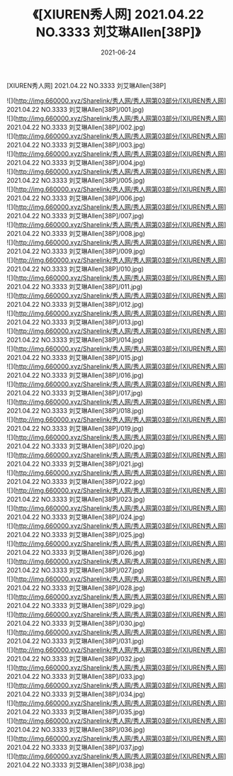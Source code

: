 ﻿---
layout: post
title:  《[XIUREN秀人网] 2021.04.22 NO.3333 刘艾琳Allen[38P]》
date:   2021-06-24
img: http://img.660000.xyz/Sharelink/秀人网/秀人网第03部分/[XIUREN秀人网] 2021.04.22 NO.3333 刘艾琳Allen[38P]/000.jpg
categories: [美女, 清纯, 唯美]
---

[XIUREN秀人网] 2021.04.22 NO.3333 刘艾琳Allen[38P]

  ![](http://img.660000.xyz/Sharelink/秀人网/秀人网第03部分/[XIUREN秀人网] 2021.04.22 NO.3333 刘艾琳Allen[38P]/001.jpg) <br> ![](http://img.660000.xyz/Sharelink/秀人网/秀人网第03部分/[XIUREN秀人网] 2021.04.22 NO.3333 刘艾琳Allen[38P]/002.jpg) <br> ![](http://img.660000.xyz/Sharelink/秀人网/秀人网第03部分/[XIUREN秀人网] 2021.04.22 NO.3333 刘艾琳Allen[38P]/003.jpg) <br> ![](http://img.660000.xyz/Sharelink/秀人网/秀人网第03部分/[XIUREN秀人网] 2021.04.22 NO.3333 刘艾琳Allen[38P]/004.jpg) <br> ![](http://img.660000.xyz/Sharelink/秀人网/秀人网第03部分/[XIUREN秀人网] 2021.04.22 NO.3333 刘艾琳Allen[38P]/005.jpg) <br> ![](http://img.660000.xyz/Sharelink/秀人网/秀人网第03部分/[XIUREN秀人网] 2021.04.22 NO.3333 刘艾琳Allen[38P]/006.jpg) <br> ![](http://img.660000.xyz/Sharelink/秀人网/秀人网第03部分/[XIUREN秀人网] 2021.04.22 NO.3333 刘艾琳Allen[38P]/007.jpg) <br> ![](http://img.660000.xyz/Sharelink/秀人网/秀人网第03部分/[XIUREN秀人网] 2021.04.22 NO.3333 刘艾琳Allen[38P]/008.jpg) <br> ![](http://img.660000.xyz/Sharelink/秀人网/秀人网第03部分/[XIUREN秀人网] 2021.04.22 NO.3333 刘艾琳Allen[38P]/009.jpg) <br> ![](http://img.660000.xyz/Sharelink/秀人网/秀人网第03部分/[XIUREN秀人网] 2021.04.22 NO.3333 刘艾琳Allen[38P]/010.jpg) <br> ![](http://img.660000.xyz/Sharelink/秀人网/秀人网第03部分/[XIUREN秀人网] 2021.04.22 NO.3333 刘艾琳Allen[38P]/011.jpg) <br> ![](http://img.660000.xyz/Sharelink/秀人网/秀人网第03部分/[XIUREN秀人网] 2021.04.22 NO.3333 刘艾琳Allen[38P]/012.jpg) <br> ![](http://img.660000.xyz/Sharelink/秀人网/秀人网第03部分/[XIUREN秀人网] 2021.04.22 NO.3333 刘艾琳Allen[38P]/013.jpg) <br> ![](http://img.660000.xyz/Sharelink/秀人网/秀人网第03部分/[XIUREN秀人网] 2021.04.22 NO.3333 刘艾琳Allen[38P]/014.jpg) <br> ![](http://img.660000.xyz/Sharelink/秀人网/秀人网第03部分/[XIUREN秀人网] 2021.04.22 NO.3333 刘艾琳Allen[38P]/015.jpg) <br> ![](http://img.660000.xyz/Sharelink/秀人网/秀人网第03部分/[XIUREN秀人网] 2021.04.22 NO.3333 刘艾琳Allen[38P]/016.jpg) <br> ![](http://img.660000.xyz/Sharelink/秀人网/秀人网第03部分/[XIUREN秀人网] 2021.04.22 NO.3333 刘艾琳Allen[38P]/017.jpg) <br> ![](http://img.660000.xyz/Sharelink/秀人网/秀人网第03部分/[XIUREN秀人网] 2021.04.22 NO.3333 刘艾琳Allen[38P]/018.jpg) <br> ![](http://img.660000.xyz/Sharelink/秀人网/秀人网第03部分/[XIUREN秀人网] 2021.04.22 NO.3333 刘艾琳Allen[38P]/019.jpg) <br> ![](http://img.660000.xyz/Sharelink/秀人网/秀人网第03部分/[XIUREN秀人网] 2021.04.22 NO.3333 刘艾琳Allen[38P]/020.jpg) <br> ![](http://img.660000.xyz/Sharelink/秀人网/秀人网第03部分/[XIUREN秀人网] 2021.04.22 NO.3333 刘艾琳Allen[38P]/021.jpg) <br> ![](http://img.660000.xyz/Sharelink/秀人网/秀人网第03部分/[XIUREN秀人网] 2021.04.22 NO.3333 刘艾琳Allen[38P]/022.jpg) <br> ![](http://img.660000.xyz/Sharelink/秀人网/秀人网第03部分/[XIUREN秀人网] 2021.04.22 NO.3333 刘艾琳Allen[38P]/023.jpg) <br> ![](http://img.660000.xyz/Sharelink/秀人网/秀人网第03部分/[XIUREN秀人网] 2021.04.22 NO.3333 刘艾琳Allen[38P]/024.jpg) <br> ![](http://img.660000.xyz/Sharelink/秀人网/秀人网第03部分/[XIUREN秀人网] 2021.04.22 NO.3333 刘艾琳Allen[38P]/025.jpg) <br> ![](http://img.660000.xyz/Sharelink/秀人网/秀人网第03部分/[XIUREN秀人网] 2021.04.22 NO.3333 刘艾琳Allen[38P]/026.jpg) <br> ![](http://img.660000.xyz/Sharelink/秀人网/秀人网第03部分/[XIUREN秀人网] 2021.04.22 NO.3333 刘艾琳Allen[38P]/027.jpg) <br> ![](http://img.660000.xyz/Sharelink/秀人网/秀人网第03部分/[XIUREN秀人网] 2021.04.22 NO.3333 刘艾琳Allen[38P]/028.jpg) <br> ![](http://img.660000.xyz/Sharelink/秀人网/秀人网第03部分/[XIUREN秀人网] 2021.04.22 NO.3333 刘艾琳Allen[38P]/029.jpg) <br> ![](http://img.660000.xyz/Sharelink/秀人网/秀人网第03部分/[XIUREN秀人网] 2021.04.22 NO.3333 刘艾琳Allen[38P]/030.jpg) <br> ![](http://img.660000.xyz/Sharelink/秀人网/秀人网第03部分/[XIUREN秀人网] 2021.04.22 NO.3333 刘艾琳Allen[38P]/031.jpg) <br> ![](http://img.660000.xyz/Sharelink/秀人网/秀人网第03部分/[XIUREN秀人网] 2021.04.22 NO.3333 刘艾琳Allen[38P]/032.jpg) <br> ![](http://img.660000.xyz/Sharelink/秀人网/秀人网第03部分/[XIUREN秀人网] 2021.04.22 NO.3333 刘艾琳Allen[38P]/033.jpg) <br> ![](http://img.660000.xyz/Sharelink/秀人网/秀人网第03部分/[XIUREN秀人网] 2021.04.22 NO.3333 刘艾琳Allen[38P]/034.jpg) <br> ![](http://img.660000.xyz/Sharelink/秀人网/秀人网第03部分/[XIUREN秀人网] 2021.04.22 NO.3333 刘艾琳Allen[38P]/035.jpg) <br> ![](http://img.660000.xyz/Sharelink/秀人网/秀人网第03部分/[XIUREN秀人网] 2021.04.22 NO.3333 刘艾琳Allen[38P]/036.jpg) <br> ![](http://img.660000.xyz/Sharelink/秀人网/秀人网第03部分/[XIUREN秀人网] 2021.04.22 NO.3333 刘艾琳Allen[38P]/037.jpg) <br> ![](http://img.660000.xyz/Sharelink/秀人网/秀人网第03部分/[XIUREN秀人网] 2021.04.22 NO.3333 刘艾琳Allen[38P]/038.jpg) <br>